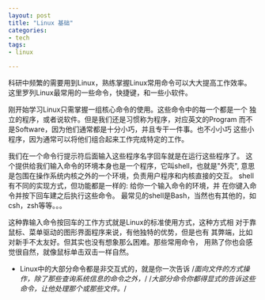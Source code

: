 ```yaml
---
layout: post
title: "Linux 基础"
categories:
- tech
tags:
- linux

---
```


科研中频繁的需要用到Linux，熟练掌握Linux常用命令可以大大提高工作效率。
这里罗列Linux最常用的一些命令，快捷键，和一些小软件。


刚开始学习Linux只需掌握一组核心命令的使用。这些命令中的每一个都是一个
独立的程序，或者说软件。但是我们还是习惯称为程序，对应英文的Program
而不是Software，因为他们通常都是十分小巧，并且专干一件事。也不小小巧
这些小程序，因为通常可以将他们组合起来工作完成特定的工作。

我们在一个命令行提示符后面输入这些程序名字回车就是在运行这些程序了。
这个提供给我们输入命令的环境本身也是一个程序，它叫shell，也就是"外壳",
意思是包围在操作系统内核之外的一个环境，负责用户程序和内核直接的交互。
shell有不同的实现方式，但功能都是一样的: 给你一个输入命令的环境，并
在你键入命令并按下回车建之后执行这些命令。
最常见的shell是Bash，当然也有其他的，如csh，zsh等等。。。

这种靠输入命令按回车的工作方式就是Linux的标准使用方式，这种方式相
对于靠鼠标、菜单驱动的图形界面程序来说，有他独特的优势，但是也有
其弊端，比如对新手不太友好。但其实也没有想象那么困难。那些常用命令，
用熟了你也会感觉很自然，就像鼠标单击双击一样自然。

* Linux中的大部分命令都是非交互式的，就是你一次告诉
/*面向文件的方式操作，除了那些查询系统信息的命令之外，*/
/*大部分命令你都得显式的告诉这些命令，让他处理那个或那些文件。*/

